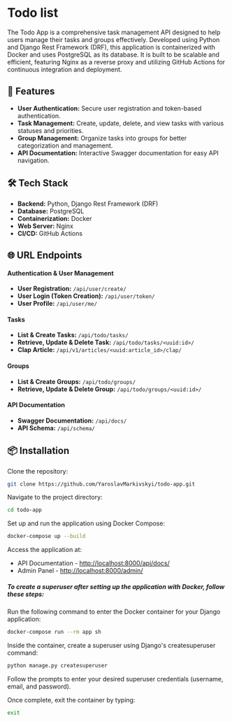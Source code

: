 # Todo list

The Todo App is a comprehensive task management API designed to help users manage their tasks and groups effectively. Developed using Python and Django Rest Framework (DRF), this application is containerized with Docker and uses PostgreSQL as its database. It is built to be scalable and efficient, featuring Nginx as a reverse proxy and utilizing GitHub Actions for continuous integration and deployment.

## 🚀 Features

- **User Authentication:** Secure user registration and token-based authentication.
- **Task Management:** Create, update, delete, and view tasks with various statuses and priorities.
- **Group Management:** Organize tasks into groups for better categorization and management.
- **API Documentation:** Interactive Swagger documentation for easy API navigation.

## 🛠️ Tech Stack

- **Backend:** Python, Django Rest Framework (DRF)
- **Database:** PostgreSQL
- **Containerization:** Docker
- **Web Server:** Nginx
- **CI/CD:** GitHub Actions

## 🌐 URL Endpoints
#### Authentication & User Management
- **User Registration:** `/api/user/create/`
- **User Login (Token Creation):** `/api/user/token/`
- **User Profile:** `/api/user/me/`
#### Tasks
- **List & Create Tasks:** `/api/todo/tasks/`
- **Retrieve, Update & Delete Task:** `/api/todo/tasks/<uuid:id>/`
- **Clap Article:** `/api/v1/articles/<uuid:article_id>/clap/`
#### Groups
- **List & Create Groups:** `/api/todo/groups/`
- **Retrieve, Update & Delete Group:** `/api/todo/groups/<uuid:id>/`
#### API Documentation
- **Swagger Documentation:** `/api/docs/`
- **API Schema:** `/api/schema/`

## 📦 Installation 
Clone the repository:
```bash
git clone https://github.com/YaroslavMarkivskyi/todo-app.git
```
Navigate to the project directory:
```bash
cd todo-app
```
Set up and run the application using Docker Compose:
```bash
docker-compose up --build
```
Access the application at:
- API Documentation - [http://localhost:8000/api/docs/](http://localhost:8000/api/docs/)
- Admin Panel - [http://localhost:8000/admin/](http://localhost:8000/admin/)
##### To create a superuser after setting up the application with Docker, follow these steps:
Run the following command to enter the Docker container for your Django application:
```bash
docker-compose run --rm app sh
```
Inside the container, create a superuser using Django's createsuperuser command:
```bash
python manage.py createsuperuser
```
Follow the prompts to enter your desired superuser credentials (username, email, and password).

Once complete, exit the container by typing:
```bash
exit
```
